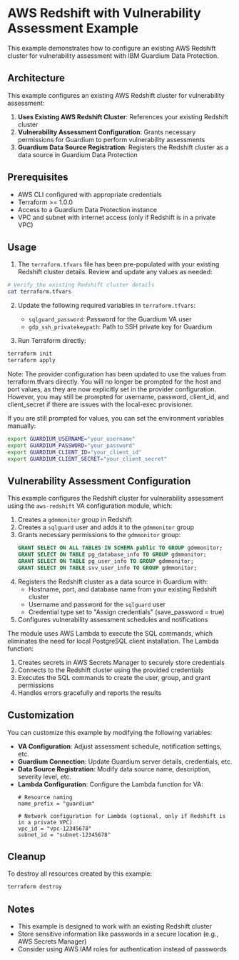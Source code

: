 # AWS Redshift with Vulnerability Assessment Example

This example demonstrates how to configure an existing AWS Redshift cluster for vulnerability assessment with IBM Guardium Data Protection.

## Architecture

This example configures an existing AWS Redshift cluster for vulnerability assessment:

1. **Uses Existing AWS Redshift Cluster**: References your existing Redshift cluster
2. **Vulnerability Assessment Configuration**: Grants necessary permissions for Guardium to perform vulnerability assessments
3. **Guardium Data Source Registration**: Registers the Redshift cluster as a data source in Guardium Data Protection

## Prerequisites

- AWS CLI configured with appropriate credentials
- Terraform >= 1.0.0
- Access to a Guardium Data Protection instance
- VPC and subnet with internet access (only if Redshift is in a private VPC)

## Usage

1. The `terraform.tfvars` file has been pre-populated with your existing Redshift cluster details. Review and update any values as needed:

```bash
# Verify the existing Redshift cluster details
cat terraform.tfvars
```

2. Update the following required variables in `terraform.tfvars`:
   - `sqlguard_password`: Password for the Guardium VA user
   - `gdp_ssh_privatekeypath`: Path to SSH private key for Guardium

3. Run Terraform directly:

```bash
terraform init
terraform apply
```

Note: The provider configuration has been updated to use the values from terraform.tfvars directly. You will no longer be prompted for the host and port values, as they are now explicitly set in the provider configuration. However, you may still be prompted for username, password, client_id, and client_secret if there are issues with the local-exec provisioner.

If you are still prompted for values, you can set the environment variables manually:

```bash
export GUARDIUM_USERNAME="your_username"
export GUARDIUM_PASSWORD="your_password"
export GUARDIUM_CLIENT_ID="your_client_id"
export GUARDIUM_CLIENT_SECRET="your_client_secret"
```

## Vulnerability Assessment Configuration

This example configures the Redshift cluster for vulnerability assessment using the `aws-redshift` VA configuration module, which:

1. Creates a `gdmmonitor` group in Redshift
2. Creates a `sqlguard` user and adds it to the `gdmmonitor` group
3. Grants necessary permissions to the `gdmmonitor` group:
   ```sql
   GRANT SELECT ON ALL TABLES IN SCHEMA public TO GROUP gdmmonitor;
   GRANT SELECT ON TABLE pg_database_info TO GROUP gdmmonitor;
   GRANT SELECT ON TABLE pg_user_info TO GROUP gdmmonitor;
   GRANT SELECT ON TABLE svv_user_info TO GROUP gdmmonitor;
   ```
4. Registers the Redshift cluster as a data source in Guardium with:
   - Hostname, port, and database name from your existing Redshift cluster
   - Username and password for the `sqlguard` user
   - Credential type set to "Assign credentials" (save_password = true)
5. Configures vulnerability assessment schedules and notifications

The module uses AWS Lambda to execute the SQL commands, which eliminates the need for local PostgreSQL client installation. The Lambda function:

1. Creates secrets in AWS Secrets Manager to securely store credentials
2. Connects to the Redshift cluster using the provided credentials
3. Executes the SQL commands to create the user, group, and grant permissions
4. Handles errors gracefully and reports the results

## Customization

You can customize this example by modifying the following variables:

- **VA Configuration**: Adjust assessment schedule, notification settings, etc.
- **Guardium Connection**: Update Guardium server details, credentials, etc.
- **Data Source Registration**: Modify data source name, description, severity level, etc.
- **Lambda Configuration**: Configure the Lambda function for VA:
  ```hcl
  # Resource naming
  name_prefix = "guardium"
  
  # Network configuration for Lambda (optional, only if Redshift is in a private VPC)
  vpc_id = "vpc-12345678"
  subnet_id = "subnet-12345678"
  ```

## Cleanup

To destroy all resources created by this example:

```bash
terraform destroy
```

## Notes

- This example is designed to work with an existing Redshift cluster
- Store sensitive information like passwords in a secure location (e.g., AWS Secrets Manager)
- Consider using AWS IAM roles for authentication instead of passwords